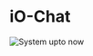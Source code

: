 # iO-Chat

![System upto now]([https://raw.githubusercontent.com/ThilinaPrasad/iO-Chat/master/Graphics/login.png])
<!--stackedit_data:
eyJoaXN0b3J5IjpbLTc1MjkyNDAxN119
-->